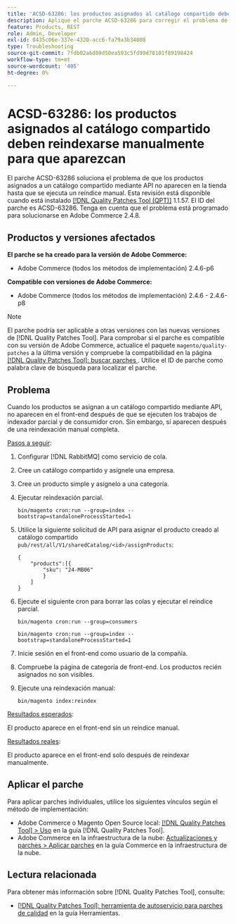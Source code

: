 ```yaml
---
title: 'ACSD-63286: los productos asignados al catálogo compartido deben reindexarse manualmente para que aparezcan'
description: Aplique el parche ACSD-63286 para corregir el problema de Adobe Commerce en el que los productos asignados a un catálogo compartido mediante API no aparecen en la tienda hasta que se ejecute un reíndice manual.
feature: Products, REST
role: Admin, Developer
exl-id: 0435c06e-337e-4320-acc6-fa79a3b34008
type: Troubleshooting
source-git-commit: 7fdb02a6d89d50ea593c5fd99d78101f89198424
workflow-type: tm+mt
source-wordcount: '405'
ht-degree: 0%

---
```


# ACSD-63286: los productos asignados al catálogo compartido deben reindexarse manualmente para que aparezcan

El parche ACSD-63286 soluciona el problema de que los productos asignados a un catálogo compartido mediante API no aparecen en la tienda hasta que se ejecuta un reíndice manual. Esta revisión está disponible cuando está instalado [[!DNL Quality Patches Tool (QPT)]](/help/tools/quality-patches-tool/quality-patches-tool-to-self-serve-quality-patches.md) 1.1.57. El ID del parche es ACSD-63286. Tenga en cuenta que el problema está programado para solucionarse en Adobe Commerce 2.4.8.

## Productos y versiones afectados

**El parche se ha creado para la versión de Adobe Commerce:**

* Adobe Commerce (todos los métodos de implementación) 2.4.6-p6

**Compatible con versiones de Adobe Commerce:**

* Adobe Commerce (todos los métodos de implementación) 2.4.6 - 2.4.6-p8

>[!NOTE]
>
>El parche podría ser aplicable a otras versiones con las nuevas versiones de [!DNL Quality Patches Tool]. Para comprobar si el parche es compatible con su versión de Adobe Commerce, actualice el paquete `magento/quality-patches` a la última versión y compruebe la compatibilidad en la página [[!DNL Quality Patches Tool]: buscar parches ](https://experienceleague.adobe.com/tools/commerce-quality-patches/index.html). Utilice el ID de parche como palabra clave de búsqueda para localizar el parche.

## Problema

Cuando los productos se asignan a un catálogo compartido mediante API, no aparecen en el front-end después de que se ejecuten los trabajos de indexador parcial y de consumidor cron. Sin embargo, sí aparecen después de una reindexación manual completa.

<u>Pasos a seguir</u>:

1. Configurar [!DNL RabbitMQ] como servicio de cola.
1. Cree un catálogo compartido y asígnele una empresa.
1. Cree un producto simple y asígnelo a una categoría.
1. Ejecutar reindexación parcial.

   ```
   bin/magento cron:run --group=index --bootstrap=standaloneProcessStarted=1
   ```

1. Utilice la siguiente solicitud de API para asignar el producto creado al catálogo compartido `pub/rest/all/V1/sharedCatalog/<id>/assignProducts`:

   ```
   {
       "products":[{
           "sku": "24-MB06"
           }
       ]
   }
   ```

1. Ejecute el siguiente cron para borrar las colas y ejecutar el reíndice parcial.

   ```
   bin/magento cron:run --group=consumers
   ```

   ```
   bin/magento cron:run --group=index --bootstrap=standaloneProcessStarted=1
   ```

1. Inicie sesión en el front-end como usuario de la compañía.
1. Compruebe la página de categoría de front-end. Los productos recién asignados no son visibles.
1. Ejecute una reindexación manual:

   ```
   bin/magento index:reindex
   ```

<u>Resultados esperados</u>:

El producto aparece en el front-end sin un reíndice manual.

<u>Resultados reales</u>:

El producto aparece en el front-end solo después de reindexar manualmente.

## Aplicar el parche

Para aplicar parches individuales, utilice los siguientes vínculos según el método de implementación:

* Adobe Commerce o Magento Open Source local: [[!DNL Quality Patches Tool] > Uso](/help/tools/quality-patches-tool/usage.md) en la guía [!DNL Quality Patches Tool].
* Adobe Commerce en la infraestructura de la nube: [Actualizaciones y parches > Aplicar parches](https://experienceleague.adobe.com/docs/commerce-cloud-service/user-guide/develop/upgrade/apply-patches.html) en la guía Commerce en la infraestructura de la nube.


## Lectura relacionada

Para obtener más información sobre [!DNL Quality Patches Tool], consulte:

* [[!DNL Quality Patches Tool]: herramienta de autoservicio para parches de calidad](/help/tools/quality-patches-tool/quality-patches-tool-to-self-serve-quality-patches.md) en la guía Herramientas.
